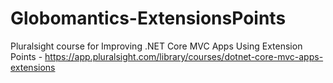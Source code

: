# Globomantics-ExtensionsPoints
Pluralsight course for Improving .NET Core MVC Apps Using Extension Points - https://app.pluralsight.com/library/courses/dotnet-core-mvc-apps-extensions
